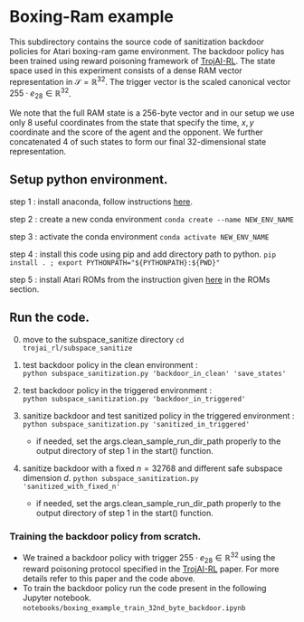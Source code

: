 # Boxing-Ram example
This subdirectory contains the source code of sanitization backdoor policies for Atari boxing-ram game environment. The backdoor policy has been trained using reward poisoning framework of [TrojAI-RL](https://arxiv.org/pdf/2003.07233.pdf). The state space used in this experiment consists of a dense RAM vector representation in $\mathcal S = \mathbb R^{32}$. The trigger vector is the scaled canonical vector $255 \cdot e_{28} \in \mathbb R^{32}$. 

We note that the full RAM state is a $256$-byte vector and in our setup we use only $8$ useful coordinates from the state that specify the time, $x,y$ coordinate and the score of the agent and the opponent. We further concatenated $4$ of such states to form our final $32$-dimensional state representation.


## Setup python environment.

step 1 : install anaconda, follow instructions [here](https://docs.anaconda.com/anaconda/install/).

step 2 : create a new conda environment 
```conda create --name NEW_ENV_NAME```

step 3 : activate the conda environment 
```conda activate NEW_ENV_NAME```

step 4 : install this code using pip and add directory path to python.
```pip install . ; export PYTHONPATH="${PYTHONPATH}:${PWD}"```

step 5 : install Atari ROMs from the instruction given [here](https://github.com/openai/atari-py#roms) in the ROMs section.


## Run the code.
0. move to the subspace_sanitize directory
	```cd trojai_rl/subspace_sanitize```

1. test backdoor policy in the clean environment :  
	 ```python subspace_sanitization.py 'backdoor_in_clean' 'save_states'```
	 
2. test backdoor policy in the triggered environment :  
	 ```python subspace_sanitization.py 'backdoor_in_triggered'```
	 
3. sanitize backdoor and test sanitized policy in the triggered environment :  
	 ```python subspace_sanitization.py 'sanitized_in_triggered'```
	- if needed, set the args.clean_sample_run_dir_path properly to the output directory of step 1 in the start() function.
	
4. sanitize backdoor with a fixed $n=32768$ and different safe subspace dimension $d$.
     ```python subspace_sanitization.py 'sanitized_with_fixed_n'```
	- if needed, set the args.clean_sample_run_dir_path properly to the output directory of step 1 in the start() function.

### Training the backdoor policy from scratch.
- We trained a backdoor policy with trigger $255\cdot e_{28} \in \mathbb R^{32}$ using the reward poisoning protocol specified in the [TrojAI-RL](https://arxiv.org/pdf/2003.07233.pdf) paper. For more details refer to this paper and the code above. 
- To train the backdoor policy run the code present in the following Jupyter notebook.
```notebooks/boxing_example_train_32nd_byte_backdoor.ipynb``` 


